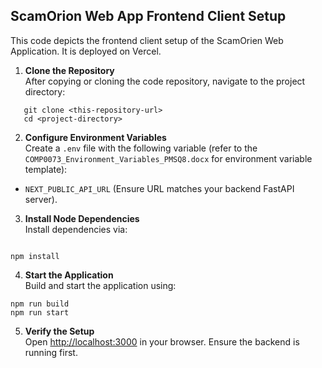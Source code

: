 ## ScamOrion Web App Frontend Client Setup

This code depicts the frontend client setup of the ScamOrien Web Application. It is deployed on Vercel.

1. **Clone the Repository**  
   After copying or cloning the code repository, navigate to the project directory:

```
   git clone <this-repository-url>
   cd <project-directory>
```

2. **Configure Environment Variables**  
   Create a `.env` file with the following variable (refer to the `COMP0073_Environment_Variables_PMSQ8.docx` for environment variable template):

- `NEXT_PUBLIC_API_URL` (Ensure URL matches your backend FastAPI server).

3. **Install Node Dependencies**  
   Install dependencies via:

```

npm install
```

4. **Start the Application**  
   Build and start the application using:

```
npm run build
npm run start
```

5. **Verify the Setup**  
   Open [http://localhost:3000](http://localhost:3000) in your browser. Ensure the backend is running first.
